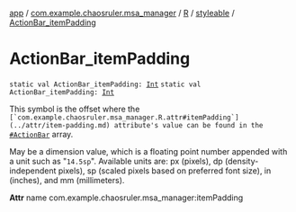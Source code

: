 [app](../../../index.md) / [com.example.chaosruler.msa_manager](../../index.md) / [R](../index.md) / [styleable](index.md) / [ActionBar_itemPadding](.)

# ActionBar_itemPadding

`static val ActionBar_itemPadding: `[`Int`](https://kotlinlang.org/api/latest/jvm/stdlib/kotlin/-int/index.html)
`static val ActionBar_itemPadding: `[`Int`](https://kotlinlang.org/api/latest/jvm/stdlib/kotlin/-int/index.html)

This symbol is the offset where the ``[`com.example.chaosruler.msa_manager.R.attr#itemPadding`](../attr/item-padding.md) attribute's value can be found in the ``[`#ActionBar`](-action-bar.md) array.

May be a dimension value, which is a floating point number appended with a unit such as "`14.5sp`". Available units are: px (pixels), dp (density-independent pixels), sp (scaled pixels based on preferred font size), in (inches), and mm (millimeters).

**Attr**
name com.example.chaosruler.msa_manager:itemPadding

